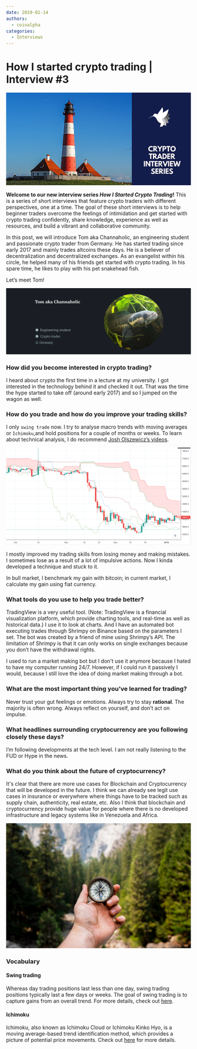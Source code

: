 ```yaml
---
date: 2019-02-14
authors:
  - coinalpha
categories:
  - Interviews
---
```



# How I started crypto trading | Interview #3

![](./cover.png)


**Welcome to our new interview series *How I Started Crypto Trading*!** This is a series of short interviews that feature crypto traders with different perspectives, one at a time. The goal of these short interviews is to help beginner traders overcome the feelings of intimidation and get started with crypto trading confidently, share knowledge, experience as well as resources, and build a vibrant and collaborative community.

In this post, we will introduce Tom aka Channaholic, an engineering student and passionate crypto trader from Germany. He has started trading since early 2017 and mainly trades altcoins these days. He is a believer of decentralization and decentralized exchanges. As an evangelist within his circle, he helped many of his friends get started with crypto trading. In his spare time, he likes to play with his pet snakehead fish.

Let’s meet Tom!

![](./image-1.png)

<!-- more -->


### How did you become interested in crypto trading?

I heard about crypto the first time in a lecture at my university. I got interested in the technology behind it and checked it out. That was the time the hype started to take off (around early 2017) and so I jumped on the wagon as well.

### How do you trade and how do you improve your trading skills?

I only `swing trade` now. I try to analyse macro trends with moving averages or `Ichimoku`,and hold positions for a couple of months or weeks. To learn about technical analysis, I do recommend [Josh Olszewicz’s videos](https://www.youtube.com/channel/UC587BAG9cLTYtJ7Q4CqcOnw).

![An example of Ichimoku Cloud](./image2.png)

I mostly improved my trading skills from losing money and making mistakes. I sometimes lose as a result of a lot of impulsive actions. Now I kinda developed a technique and stuck to it.

In bull market, I benchmark my gain with bitcoin; in current market, I calculate my gain using fiat currency.

### What tools do you use to help you trade better?

TradingView is a very useful tool. (Note: TradingView is a financial visualization platform, which provide charting tools, and real-time as well as historical data.) I use it to look at charts. And I have an automated bot executing trades through Shrimpy on Binance based on the parameters I set. The bot was created by a friend of mine using Shrimpy’s API. The limitation of Shrimpy is that it can only works on single exchanges because you don’t have the withdrawal rights.

I used to run a market making bot but I don't use it anymore because I hated to have my computer running 24/7. However, if I could run it passively I would, because I still love the idea of doing market making through a bot.

### What are the most important thing you’ve learned for trading?

Never trust your gut feelings or emotions. Always try to stay **rational**. The majority is often wrong. Always reflect on yourself, and don’t act on impulse.

### What headlines surrounding cryptocurrency are you following closely these days?

I’m following developments at the tech level. I am not really listening to the FUD or Hype in the news.

### What do you think about the future of cryptocurrency?

It's clear that there are more use cases for Blockchain and Cryptocurrency that will be developed in the future. I think we can already see legit use cases in insurance or everywhere where things have to be tracked such as supply chain, authenticity, real estate, etc. Also I think that blockchain and cryptocurrency provide huge value for people where there is no developed infrastructure and legacy systems like in Venezuela and Africa.

![](./image3.jpg)

### Vocabulary

#### Swing trading

Whereas day trading positions last less than one day, swing trading positions typically last a few days or weeks. The goal of swing trading is to capture gains from an overall trend. For more details, check out [here](https://www.ally.com/do-it-right/investing/swing-trading-strategy-guide/).

#### Ichimoku

Ichimoku, also known as Ichimoku Cloud or Ichimoku Kinko Hyo, is a moving average-based trend identification method, which provides a picture of potential price movements. Check out [here](https://www.investopedia.com/terms/i/ichimoku-cloud.asp) for more details.
